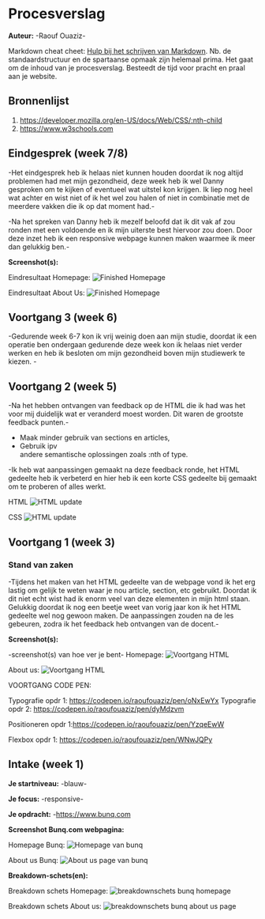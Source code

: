 # Procesverslag
**Auteur:** -Raouf Ouaziz-

Markdown cheat cheet: [Hulp bij het schrijven van Markdown](https://github.com/adam-p/markdown-here/wiki/Markdown-Cheatsheet). Nb. de standaardstructuur en de spartaanse opmaak zijn helemaal prima. Het gaat om de inhoud van je procesverslag. Besteedt de tijd voor pracht en praal aan je website.



## Bronnenlijst
1. https://developer.mozilla.org/en-US/docs/Web/CSS/:nth-child
2. https://www.w3schools.com



## Eindgesprek (week 7/8)

-Het eindgesprek heb ik helaas niet kunnen houden doordat ik nog altijd problemen had met mijn gezondheid, deze week heb ik wel Danny gesproken om te kijken of eventueel wat uitstel kon krijgen. Ik liep nog heel wat achter en wist niet of ik het wel zou halen of niet in combinatie met de meerdere vakken die ik op dat moment had.-

-Na het spreken van Danny heb ik mezelf beloofd dat ik dit vak af zou ronden met een voldoende en ik mijn uiterste best hiervoor zou doen. Door deze inzet heb ik een responsive webpage kunnen maken waarmee ik meer dan gelukkig ben.-

**Screenshot(s):**

Eindresultaat Homepage:
![Finished Homepage](img/FinishedHomePage.png)

Eindresultaat About Us:
![Finished Homepage](img/FinishedAboutus.png)


## Voortgang 3 (week 6)

-Gedurende week 6-7 kon ik vrij weinig doen aan mijn studie, doordat ik een operatie ben ondergaan gedurende deze week kon ik helaas niet verder werken en heb ik besloten om mijn gezondheid boven mijn studiewerk te kiezen. -



## Voortgang 2 (week 5)

-Na het hebben ontvangen van feedback op de HTML die ik had was het voor mij duidelijk wat er veranderd moest worden. Dit waren de grootste feedback punten.-

- Maak minder gebruik van sections en articles,
- Gebruik ipv <div> andere semantische oplossingen zoals :nth of type.
  
-Ik heb wat aanpassingen gemaakt na deze feedback ronde, het HTML gedeelte heb ik verbeterd en hier heb ik een korte CSS gedeelte bij gemaakt om te proberen of alles werkt.
  
  HTML
 ![HTML update](img/UpdateHTML.png)

  CSS
 ![HTML update](img/BasicCSS.png)

## Voortgang 1 (week 3)

### Stand van zaken

-Tijdens het maken van het HTML gedeelte van de webpage vond ik het erg lastig om gelijk te weten waar je nou article, section, etc gebruikt. Doordat ik dit niet echt wist had ik enorm veel van deze elementen in mijn html staan. Gelukkig doordat ik nog een beetje weet van vorig jaar kon ik het HTML gedeelte wel nog gewoon maken. De aanpassingen zouden na de les gebeuren, zodra ik het feedback heb ontvangen van de docent.-

**Screenshot(s):**

-screenshot(s) van hoe ver je bent-
Homepage: 
![Voortgang HTML](img/Voortgangbunqhtml.png)

About us:
![Voortgang HTML](img/Voortgangbunqhtml2.png)

VOORTGANG CODE PEN:

Typografie opdr 1: https://codepen.io/raoufouaziz/pen/oNxEwYx
Typografie opdr 2: https://codepen.io/raoufouaziz/pen/dyMdzvm

Positioneren opdr 1:https://codepen.io/raoufouaziz/pen/YzqeEwW

Flexbox opdr 1: https://codepen.io/raoufouaziz/pen/WNwJQPy

## Intake (week 1)

**Je startniveau:** -blauw-

**Je focus:** -responsive-

**Je opdracht:** -https://www.bunq.com

**Screenshot Bunq.com webpagina:** 

Homepage Bunq: 
![Homepage van bunq](img/bunqhome.png)

About us Bunq: 
![About us page van bunq](img/bunqaboutus.png)

**Breakdown-schets(en):**

Breakdown schets Homepage: 
![breakdownschets bunq homepage](img/breakdownschetshome.png)

Breakdown schets About us:
![breakdownschets bunq about us page](img/breakdownschetsaboutus.png)
